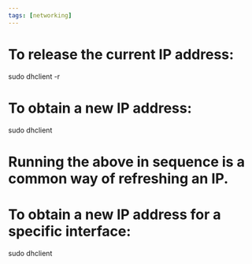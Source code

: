 ```yaml
---
tags: [networking]
---
```


# To release the current IP address:

sudo dhclient -r

# To obtain a new IP address:

sudo dhclient

# Running the above in sequence is a common way of refreshing an IP.

# To obtain a new IP address for a specific interface:

sudo dhclient <interface>
